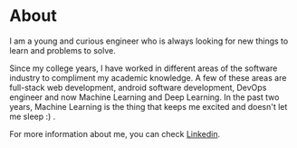 # About



I am a young and curious engineer who is always looking for new things to learn and problems to solve.

Since my college years, I have worked in different areas of the software industry to compliment my academic knowledge. A few of these areas are full-stack web development, android software development, DevOps engineer and now Machine Learning and Deep Learning. In the past two years, Machine Learning is the thing that keeps me excited and doesn't let me sleep :) .

For more information about me, you can check [Linkedin](https://www.linkedin.com/feed/).



